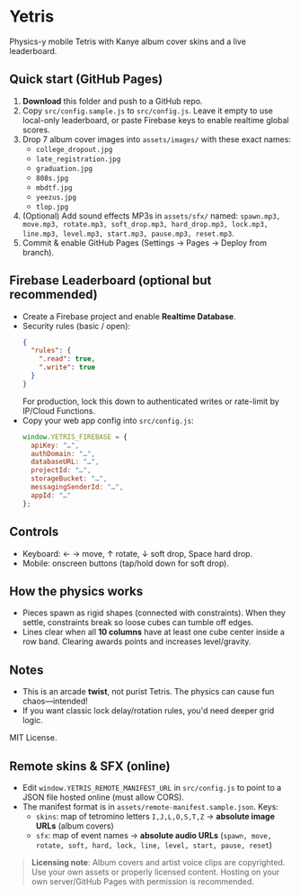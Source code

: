 # Yetris
Physics-y mobile Tetris with Kanye album cover skins and a live leaderboard.

## Quick start (GitHub Pages)
1. **Download** this folder and push to a GitHub repo.
2. Copy `src/config.sample.js` to `src/config.js`. Leave it empty to use local-only leaderboard, or paste Firebase keys to enable realtime global scores.
3. Drop 7 album cover images into `assets/images/` with these exact names:
   - `college_dropout.jpg`
   - `late_registration.jpg`
   - `graduation.jpg`
   - `808s.jpg`
   - `mbdtf.jpg`
   - `yeezus.jpg`
   - `tlop.jpg`
4. (Optional) Add sound effects MP3s in `assets/sfx/` named: `spawn.mp3, move.mp3, rotate.mp3, soft_drop.mp3, hard_drop.mp3, lock.mp3, line.mp3, level.mp3, start.mp3, pause.mp3, reset.mp3`.
5. Commit & enable GitHub Pages (Settings → Pages → Deploy from branch).

## Firebase Leaderboard (optional but recommended)
- Create a Firebase project and enable **Realtime Database**.
- Security rules (basic / open): 
  ```json
  {
    "rules": {
      ".read": true,
      ".write": true
    }
  }
  ```
  For production, lock this down to authenticated writes or rate-limit by IP/Cloud Functions.
- Copy your web app config into `src/config.js`:
  ```js
  window.YETRIS_FIREBASE = {
    apiKey: "…",
    authDomain: "…",
    databaseURL: "…",
    projectId: "…",
    storageBucket: "…",
    messagingSenderId: "…",
    appId: "…"
  };
  ```

## Controls
- Keyboard: ← → move, ↑ rotate, ↓ soft drop, Space hard drop.
- Mobile: onscreen buttons (tap/hold down for soft drop).

## How the physics works
- Pieces spawn as rigid shapes (connected with constraints). When they settle, constraints break so loose cubes can tumble off edges.
- Lines clear when all **10 columns** have at least one cube center inside a row band. Clearing awards points and increases level/gravity.

## Notes
- This is an arcade **twist**, not purist Tetris. The physics can cause fun chaos—intended!
- If you want classic lock delay/rotation rules, you'd need deeper grid logic.

MIT License.


## Remote skins & SFX (online)
- Edit `window.YETRIS_REMOTE_MANIFEST_URL` in `src/config.js` to point to a JSON file hosted online (must allow CORS).
- The manifest format is in `assets/remote-manifest.sample.json`. Keys:
  - `skins`: map of tetromino letters `I,J,L,O,S,T,Z` → **absolute image URLs** (album covers)
  - `sfx`: map of event names → **absolute audio URLs** (`spawn, move, rotate, soft, hard, lock, line, level, start, pause, reset`)

> **Licensing note**: Album covers and artist voice clips are copyrighted. Use your own assets or properly licensed content. Hosting on your own server/GitHub Pages with permission is recommended.
